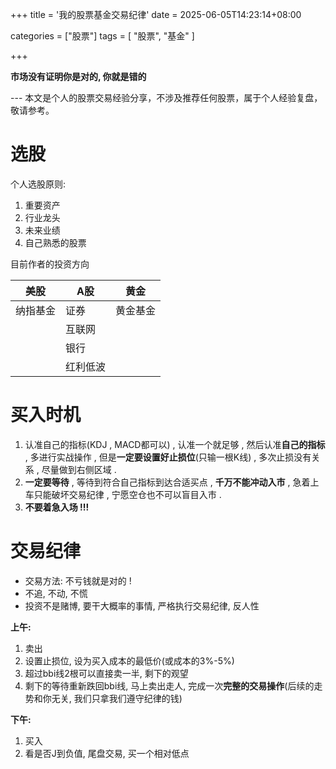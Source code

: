 +++
title = '我的股票基金交易纪律'
date = 2025-06-05T14:23:14+08:00



categories = ["股票"]
tags = [ "股票", "基金"  ]

+++



**市场没有证明你是对的, 你就是错的**



--- 本文是个人的股票交易经验分享，不涉及推荐任何股票，属于个人经验复盘，敬请参考。





# 选股

个人选股原则: 

1. 重要资产
2. 行业龙头
3. 未来业绩 
4. 自己熟悉的股票



目前作者的投资方向

| 美股     | A股      | 黄金     |
| -------- | -------- | -------- |
| 纳指基金 | 证券     | 黄金基金 |
|          | 互联网   |          |
|          | 银行     |          |
|          | 红利低波 |          |



# 买入时机



1. 认准自己的指标(KDJ , MACD都可以) , 认准一个就足够 , 然后认准**自己的指标** , 多进行实战操作 , 但是**一定要设置好止损位**(只输一根K线) , 多次止损没有关系 , 尽量做到右侧区域 .  
2. **一定要等待** , 等待到符合自己指标到达合适买点 , **千万不能冲动入市** , 急着上车只能破坏交易纪律 , 宁愿空仓也不可以盲目入市 .
3. **不要着急入场 !!!**



# 交易纪律

- 交易方法: 不亏钱就是对的 ! 
- 不追, 不动, 不慌 
- 投资不是赌博, 要干大概率的事情, 严格执行交易纪律, 反人性

**上午:** 

1. 卖出
2. 设置止损位, 设为买入成本的最低价(或成本的3%-5%)
3. 超过bbi线2根可以直接卖一半, 剩下的观望
4. 剩下的等待重新跌回bbi线, 马上卖出走人, 完成一次**完整的交易操作**(后续的走势和你无关, 我们只拿我们遵守纪律的钱)

**下午:** 

1. 买入
2. 看是否J到负值, 尾盘交易, 买一个相对低点





# 











































